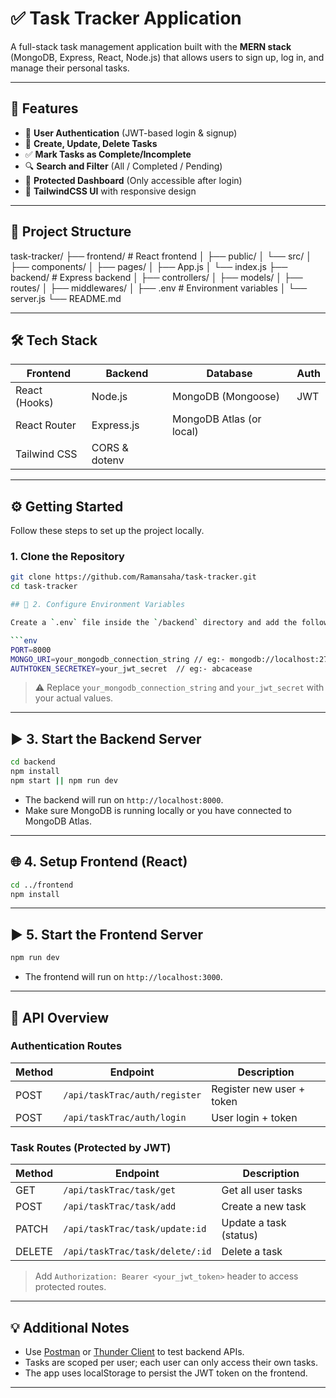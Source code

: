 # ✅ Task Tracker Application

A full-stack task management application built with the **MERN stack** (MongoDB, Express, React, Node.js) that allows users to sign up, log in, and manage their personal tasks.

---

## 🚀 Features

- 🔐 **User Authentication** (JWT-based login & signup)
- 📝 **Create, Update, Delete Tasks**
- ✅ **Mark Tasks as Complete/Incomplete**
- 🔍 **Search and Filter** (All / Completed / Pending)
- 🧠 **Protected Dashboard** (Only accessible after login)
- 💅 **TailwindCSS UI** with responsive design

---

## 📁 Project Structure

task-tracker/
├── frontend/ # React frontend
│ ├── public/
│ └── src/
│ ├── components/
│ ├── pages/
│ ├── App.js
│ └── index.js
├── backend/ # Express backend
│ ├── controllers/
│ ├── models/
│ ├── routes/
│ ├── middlewares/
│ ├── .env # Environment variables
│ └── server.js
└── README.md


---

## 🛠️ Tech Stack

| Frontend | Backend | Database | Auth |
|----------|---------|----------|------|
| React (Hooks) | Node.js | MongoDB (Mongoose) | JWT |
| React Router | Express.js | MongoDB Atlas (or local) | |
| Tailwind CSS | CORS & dotenv |  | |

---

## ⚙️ Getting Started

Follow these steps to set up the project locally.

### 1. Clone the Repository

```bash
git clone https://github.com/Ramansaha/task-tracker.git
cd task-tracker

## 🧪 2. Configure Environment Variables

Create a `.env` file inside the `/backend` directory and add the following:

```env
PORT=8000
MONGO_URI=your_mongodb_connection_string // eg:- mongodb://localhost:27017/tasktracker
AUTHTOKEN_SECRETKEY=your_jwt_secret  // eg:- abcacease
```

> ⚠️ Replace `your_mongodb_connection_string` and `your_jwt_secret` with your actual values.

---

## ▶️ 3. Start the Backend Server

```bash
cd backend
npm install
npm start || npm run dev
```

- The backend will run on `http://localhost:8000`.
- Make sure MongoDB is running locally or you have connected to MongoDB Atlas.

---

## 🌐 4. Setup Frontend (React)

```bash
cd ../frontend
npm install
```

---

## ▶️ 5. Start the Frontend Server

```bash
npm run dev
```

- The frontend will run on `http://localhost:3000`.

---

## 🔐 API Overview

### Authentication Routes

| Method | Endpoint                      | Description         |
|--------|-------------------------------|---------------------|
| POST   | `/api/taskTrac/auth/register` | Register new user + token  |
| POST   | `/api/taskTrac/auth/login`    | User login + token         |

### Task Routes (Protected by JWT)

| Method | Endpoint                  | Description            |
|--------|---------------------------|------------------------|
| GET    | `/api/taskTrac/task/get`        | Get all user tasks     |
| POST   | `/api/taskTrac/task/add`        | Create a new task      |
| PATCH  | `/api/taskTrac/task/update:id`  | Update a task (status) |
| DELETE | `/api/taskTrac/task/delete/:id` | Delete a task          |

> Add `Authorization: Bearer <your_jwt_token>` header to access protected routes.

---

## 💡 Additional Notes

- Use [Postman](https://www.postman.com/) or [Thunder Client](https://www.thunderclient.com/) to test backend APIs.
- Tasks are scoped per user; each user can only access their own tasks.
- The app uses localStorage to persist the JWT token on the frontend.

---
